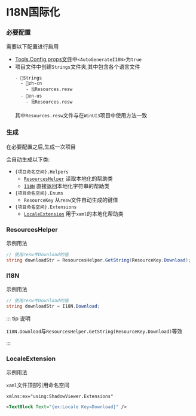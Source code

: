 # I18N国际化

### 必要配置

需要以下配置进行启用
- [Tools.Config.props文件](/zh/advance/toolconfig)中`<AutoGenerateI18N>`为`true`
- 项目文件中创建`Strings`文件夹,其中包含各个语言文件
  ```
  - 📁Strings
    - 📁zh-cn
      - 🗒️Resources.resw
    - 📁en-us
      - 🗒️Resources.resw
  ```
  其中`Resources.resw`文件与在`WinUI3`项目中使用方法一致


### 生成

在必要配置之后,生成一次项目

会自动生成以下类:

- `{项目命名空间}.Helpers`
  - [`ResourcesHelper`](#ResourcesHelper) 读取本地化的帮助类
  - [`I18N`](#I18N) 直接返回本地化字符串的帮助类
- `{项目命名空间}.Enums`
  - `ResourceKey` 从`resw`文件自动生成的键值
- `{项目命名空间}.Extensions`
  - [`LocaleExtension`](#LocaleExtension) 用于`xaml`的本地化帮助类


### ResourcesHelper

示例用法

```csharp
// 使用resw中Download的值
string downloadStr = ResourcesHelper.GetString(ResourceKey.Download);
```

### I18N

示例用法

```csharp
// 使用resw中Download的值
string downloadStr = I18N.Download;
```
::: tip 说明

`I18N.Download`与`ResourcesHelper.GetString(ResourceKey.Download)`等效

:::

### LocaleExtension

示例用法

`xaml`文件顶部引用命名空间
```
xmlns:ex="using:ShadowViewer.Extensions"
```
```xml
<TextBlock Text="{ex:Locale Key=Download}" />
```
